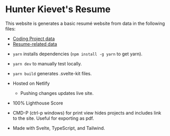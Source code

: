 # Hunter Kievet's Resume

This website is generates a basic resumé website from data in the following files:

- [Coding Project data](src/lib/projects.ts)
- [Resume-related data](src/lib/resume-data.ts)

* `yarn` installs dependencies (`npm install -g yarn` to get yarn).
* `yarn dev` to manually test locally.
* `yarn build` generates .svelte-kit files.

* Hosted on Netlify
  - Pushing changes updates live site.
* 100% Lighthouse Score
* CMD-P (ctrl-p windows) for print view hides projects and includes link to the site.  Useful for exporting as pdf.
* Made with Svelte, TypeScript, and Tailwind.

